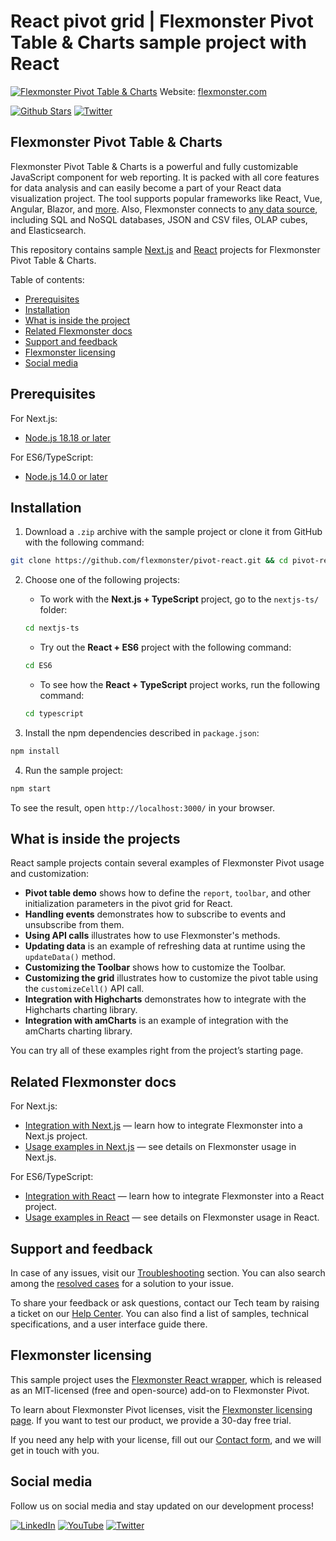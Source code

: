# React pivot grid | Flexmonster Pivot Table & Charts sample project with React
[![Flexmonster Pivot Table & Charts](https://cdn.flexmonster.com/readmes/react.webp)](https://www.flexmonster.com?r=sample_react)
Website: [flexmonster.com](https://www.flexmonster.com?r=sample_react)

[![Github Stars](https://img.shields.io/github/stars/flexmonster?style=social)](https://github.com/flexmonster) [![Twitter](https://img.shields.io/twitter/follow/Flexmonster?style=social)](https://twitter.com/Flexmonster)

## Flexmonster Pivot Table & Charts
Flexmonster Pivot Table & Charts is a powerful and fully customizable JavaScript component for web reporting. It is packed with all core features for data analysis and can easily become a part of your React data visualization project. The tool supports popular frameworks like React, Vue, Angular, Blazor, and [more](https://www.flexmonster.com/doc/available-tutorials-integration?r=sample_react). Also, Flexmonster connects to [any data source](https://www.flexmonster.com/doc/supported-data-sources?r=sample_react), including SQL and NoSQL databases, JSON and CSV files, OLAP cubes, and Elasticsearch. 

This repository contains sample [Next.js](https://nextjs.org/) and [React](https://reactjs.org/) projects for Flexmonster Pivot Table & Charts.

Table of contents:

* [Prerequisites](#prerequisites)
* [Installation](#installation)
* [What is inside the project](#what-is-inside-the-project)
* [Related Flexmonster docs](#related-flexmonster-docs)
* [Support and feedback](#support-and-feedback)
* [Flexmonster licensing](#flexmonster-licensing)
* [Social media](#social-media)

## Prerequisites

For Next.js:
- [Node.js 18.18 or later](https://nodejs.org/en/)

For ES6/TypeScript:
- [Node.js 14.0 or later](https://nodejs.org/en/)

## Installation

1. Download a `.zip` archive with the sample project or clone it from GitHub with the following command:

```bash
git clone https://github.com/flexmonster/pivot-react.git && cd pivot-react
```

2. Choose one of the following projects:
    
    - To work with the **Next.js + TypeScript** project, go to the `nextjs-ts/` folder:
    
    ```bash
    cd nextjs-ts
    ```
    - Try out the **React + ES6** project with the following command:
    ```bash
    cd ES6
    ```
    - To see how the **React + TypeScript** project works, run the following command:
    ```bash
    cd typescript
    ```

3. Install the npm dependencies described in `package.json`:

```bash
npm install
```

4. Run the sample project:

```bash
npm start
```

To see the result, open `http://localhost:3000/` in your browser.

## What is inside the projects

React sample projects contain several examples of Flexmonster Pivot usage and customization:

- **Pivot table demo** shows how to define the `report`, `toolbar`, and other initialization parameters in the pivot grid for React.
- **Handling events** demonstrates how to subscribe to events and unsubscribe from them. 
- **Using API calls** illustrates how to use Flexmonster's methods. 
- **Updating data** is an example of refreshing data at runtime using the `updateData()` method.
- **Customizing the Toolbar** shows how to customize the Toolbar.
- **Customizing the grid** illustrates how to customize the pivot table using the `customizeCell()` API call.
- **Integration with Highcharts** demonstrates how to integrate with the Highcharts charting library.
- **Integration with amCharts** is an example of integration with the amCharts charting library.
  
You can try all of these examples right from the project’s starting page.

## Related Flexmonster docs

For Next.js:
- [Integration with Next.js](https://www.flexmonster.com/doc/integration-with-next-js/?r=sample_react) — learn how to integrate Flexmonster into a Next.js project.
- [Usage examples in Next.js](https://www.flexmonster.com/doc/usage-examples-next-js/?r=sample_react) — see details on Flexmonster usage in Next.js.

For ES6/TypeScript:
- [Integration with React](https://www.flexmonster.com/doc/integration-with-react/?r=sample_react) — learn how to integrate Flexmonster into a React project.
- [Usage examples in React](https://www.flexmonster.com/doc/usage-examples-react/?r=sample_react) — see details on Flexmonster usage in React.

## Support and feedback

In case of any issues, visit our [Troubleshooting](https://www.flexmonster.com/doc/typical-errors?r=sample_react) section. You can also search among the [resolved cases](https://www.flexmonster.com/technical-support?r=sample_react) for a solution to your issue.

To share your feedback or ask questions, contact our Tech team by raising a ticket on our [Help Center](https://www.flexmonster.com/help-center?r=sample_react). You can also find a list of samples, technical specifications, and a user interface guide there.

## Flexmonster licensing

This sample project uses the [Flexmonster React wrapper](https://github.com/flexmonster/react-flexmonster), which is released as an MIT-licensed (free and open-source) add-on to Flexmonster Pivot.

To learn about Flexmonster Pivot licenses, visit the [Flexmonster licensing page](https://www.flexmonster.com/pivot-table-editions-and-pricing?r=sample_react). 
If you want to test our product, we provide a 30-day free trial.

If you need any help with your license, fill out our [Contact form](https://www.flexmonster.com/contact-our-team?r=sample_react), and we will get in touch with you.

## Social media

Follow us on social media and stay updated on our development process!

[![LinkedIn](https://img.shields.io/badge/LinkedIn-blue?style=for-the-badge&logo=linkedin&logoColor=white)](https://linkedin.com/company/flexmonster) [![YouTube](https://img.shields.io/badge/YouTube-red?style=for-the-badge&logo=youtube&logoColor=white)](https://youtube.com/user/FlexMonsterPivot) [![Twitter](https://img.shields.io/badge/Twitter-blue?style=for-the-badge&logo=twitter&logoColor=white)](https://twitter.com/flexmonster)
